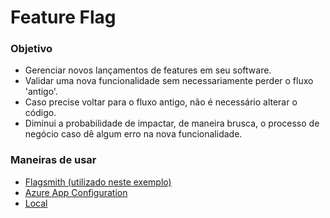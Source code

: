# Feature Flag

### Objetivo
- Gerenciar novos lançamentos de features em seu software.
- Validar uma nova funcionalidade sem necessariamente perder o fluxo 'antigo'.
- Caso precise voltar para o fluxo antigo, não é necessário alterar o código.
- Diminui a probabilidade de impactar, de maneira brusca, o processo de negócio caso dê algum erro na nova funcionalidade.

### Maneiras de usar
- <a href='https://app.flagsmith.com/'>Flagsmith (utilizado neste exemplo)</a>
- <a href='https://towardsdatascience.com/lets-build-feature-flag-hooks-for-react-azure-app-configuration-bc7417f24e94'>Azure App Configuration</a>
- <a href='https://github.com/sergiodxa/flagged'>Local</a>
